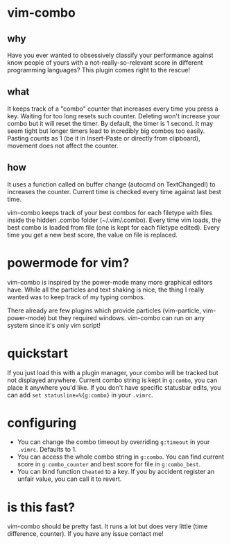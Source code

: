 # vim-combo
## why
Have you ever wanted to obsessively classify your performance against know people of yours with a not-really-so-relevant score in different programming languages? This plugin comes right to the rescue!
## what
It keeps track of a "combo" counter that increases every time you press a key. Waiting for too long resets such counter.
Deleting won't increase your combo but it will reset the timer. By default, the timer is 1 second. It may seem tight but longer timers lead to incredibly big combos too easily.
Pasting counts as 1 (be it in Insert-Paste or directly from clipboard), movement does not affect the counter.
## how
It uses a function called on buffer change (autocmd on TextChangedI) to increases the counter. Current time is checked every time against last best time.

vim-combo keeps track of your best combos for each filetype with files inside the hidden .combo folder (~/.vim/.combo). Every time vim loads, the best combo is loaded from file (one is kept for each filetype edited). Every time you get a new best score, the value on file is replaced.

# powermode for vim?
vim-combo is inspired by the power-mode many more graphical editors have. While all the particles and text shaking is nice, the thing I really wanted was to keep track of my typing combos.

There already are few plugins which provide particles (vim-particle, vim-power-mode) but they required windows. vim-combo can run on any system since it's only vim script!

# quickstart
If you just load this with a plugin manager, your combo will be tracked but not displayed anywhere. Current combo string is kept in `g:combo`, you can place it anywhere you'd like. If you don't have specific statusbar edits, you can add `set statusline=%{g:combo}` in your `.vimrc`.

# configuring
* You can change the combo timeout by overriding `g:timeout` in your `.vimrc`. Defaults to 1.
* You can access the whole combo string in `g:combo`. You can find current score in `g:combo_counter` and best score for file in `g:combo_best`.
* You can bind function `Cheated` to a key. If you by accident register an unfair value, you can call it to revert.

# is this fast?
vim-combo should be pretty fast. It runs a lot but does very little (time difference, counter). If you have any issue contact me!
